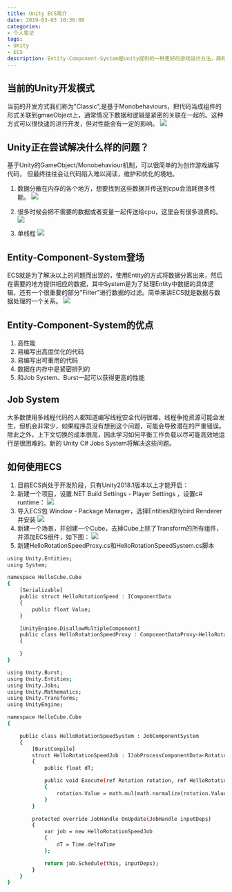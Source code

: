 ```yaml
---
title: Unity ECS简介
date: 2019-03-03 10:36:00
categories:
- 个人笔记
tags:
- Unity
- ECS
description: Entity-Component-System是Unity提供的一种更好的游戏设计方法，简称ECS。ECS是面向数据的设计，和Job System一起工作时，很容易并行高速处理大量物体。
---
```

<Contents>

## 当前的Unity开发模式
当前的开发方式我们称为"Classic",是基于Monobehaviours，把代码当成组件的形式关联到gmaeObject上，通常情况下数据和逻辑是紧密的关联在一起的。这种方式可以很快速的进行开发，但对性能会有一定的影响。
![](/images/2019-03-03/1.PNG)

## Unity正在尝试解决什么样的问题？
基于Unity的GameObject/Monobehaviour机制，可以很简单的为创作游戏编写代码， 但最终往往会让代码陷入难以阅读，维护和优化的境地。

1. 数据分散在内存的各个地方，想要找到这些数据并传送到cpu会消耗很多性能。
![](/images/2019-03-03/2.png)

2. 很多时候会把不需要的数据或者变量一起传送给cpu，这里会有很多浪费的。
![](/images/2019-03-03/3.png)

3. 单线程
![](/images/2019-03-03/4.jpg)

## Entity-Component-System登场
ECS就是为了解决以上的问题而出现的，使用Entity的方式将数据分离出来，然后在需要的地方提供相应的数据，其中System是为了处理Entity中数据的具体逻辑，还有一个很重要的部分"Filter"进行数据的过滤。简单来讲ECS就是数据与数据处理的一个关系。
![](/images/2019-03-03/5.PNG)

## Entity-Component-System的优点
1. 高性能
2. 易编写出高度优化的代码
3. 易编写出可重用的代码
4. 数据在内存中是紧密排列的
5. 和Job System、Burst一起可以获得更高的性能

## Job System
大多数使用多线程代码的人都知道编写线程安全代码很难，线程争抢资源可能会发生，但机会非常少，如果程序员没有想到这个问题，可能会导致潜在的严重错误。除此之外，上下文切换的成本很高，因此学习如何平衡工作负载以尽可能高效地运行是很困难的。新的 Unity C# Jobs System将解决这些问题。

## 如何使用ECS
1. 目前ECS尚处于开发阶段，只有Unity2018.1版本以上才能开启：
2. 新建一个项目，设置.NET
	Build Settings - Player Settings ，设置c# runtime：
	![](/images/2019-03-03/6.jpg)
3. 导入ECS包
	Window - Package Manager，选择Entities和Hybird Renderer并安装
	![](/images/2019-03-03/7.png)
4. 新建一个场景，并创建一个Cube，去掉Cube上除了Transform的所有组件，并添加ECS组件，如下图：
	![](/images/2019-03-03/8.png)
5. 新建HelloRotationSpeedProxy.cs和HelloRotationSpeedSystem.cs脚本

``` bash
using Unity.Entities;
using System;

namespace HelloCube.Cube
{
    [Serializable]
    public struct HelloRotationSpeed : IComponentData
    {
        public float Value;
    }

    [UnityEngine.DisallowMultipleComponent]
    public class HelloRotationSpeedProxy : ComponentDataProxy<HelloRotationSpeed>
    {

    }
}
```

``` bash
using Unity.Burst;
using Unity.Entities;
using Unity.Jobs;
using Unity.Mathematics;
using Unity.Transforms;
using UnityEngine;

namespace HelloCube.Cube
{

    public class HelloRotationSpeedSystem : JobComponentSystem
    {
        [BurstCompile]
        struct HelloRotationSpeedJob : IJobProcessComponentData<Rotation, HelloRotationSpeed>
        {
            public float dT;

            public void Execute(ref Rotation rotation, ref HelloRotationSpeed rotSpeed)
            {
                rotation.Value = math.mul(math.normalize(rotation.Value), quaternion.AxisAngle(math.up(), rotSpeed.Value * dT));
            }
        }

        protected override JobHandle OnUpdate(JobHandle inputDeps)
        {
            var job = new HelloRotationSpeedJob
            {
                dT = Time.deltaTime
            };

            return job.Schedule(this, inputDeps);
        }
    }
}
```